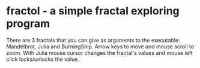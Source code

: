 # fractol - a simple fractal exploring program

There are 3 fractals that you can give as arguments to the executable: Mandelbrot, Julia and BurningShip.
Arrow keys to move and mouse scroll to zoom.
With Julia mouse cursor changes the fractal's values and mouse left click locks/unlocks the value.
